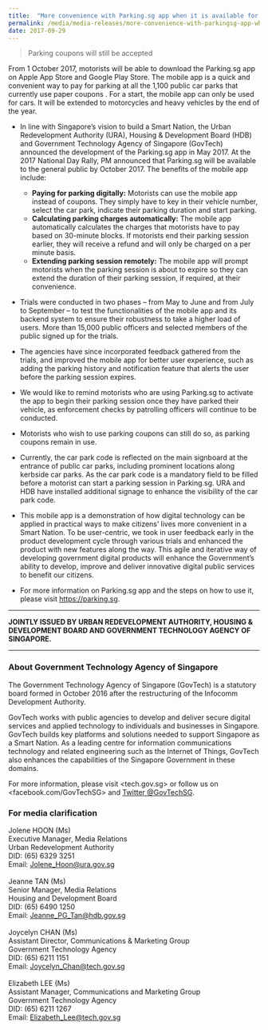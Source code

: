 ```yaml
---
title:  "More convenience with Parking.sg app when it is available for download on 1 October 2017"
permalink: /media/media-releases/more-convenience-with-parkingsg-app-when-it-is-available-for-download-on-1-october-2017
date: 2017-09-29
---
```

> Parking coupons will still be accepted

From 1 October 2017, motorists will be able to download the Parking.sg app on Apple App Store and Google Play Store. The mobile app is a quick and convenient way to pay for parking at all the 1,100 public car parks that currently use paper coupons . For a start, the mobile app can only be used for cars. It will be extended to motorcycles and heavy vehicles by the end of the year.  

* In line with Singapore’s vision to build a Smart Nation, the Urban Redevelopment Authority (URA), Housing & Development Board (HDB) and Government Technology Agency of Singapore (GovTech) announced the development of the Parking.sg app in May 2017. At the 2017 National Day Rally, PM announced that Parking.sg will be available to the general public by October 2017. The benefits of the mobile app include:
  * **Paying for parking digitally:** Motorists can use the mobile app instead of coupons. They simply have to key in their vehicle number, select the car park, indicate their parking duration and start parking.  
  * **Calculating parking charges automatically:** The mobile app automatically calculates the charges that motorists have to pay based on 30-minute blocks. If motorists end their parking session earlier, they will receive a refund and will only be charged on a per minute basis.  
  * **Extending parking session remotely:** The mobile app will prompt motorists when the parking session is about to expire so they can extend the duration of their parking session, if required, at their convenience.  

* Trials were conducted in two phases – from May to June and from July to September – to test the functionalities of the mobile app and its backend system to ensure their robustness to take a higher load of users. More than 15,000 public officers and selected members of the public signed up for the trials. 

* The agencies have since incorporated feedback gathered from the trials, and improved the mobile app for better user experience, such as adding the parking history and notification feature that alerts the user before the parking session expires. 

* We would like to remind motorists who are using Parking.sg to activate the app to begin their parking session once they have parked their vehicle, as enforcement checks by patrolling officers will continue to be conducted. 

* Motorists who wish to use parking coupons can still do so, as parking coupons remain in use. 

* Currently, the car park code is reflected on the main signboard at the entrance of public car parks, including prominent locations along kerbside car parks. As the car park code is a mandatory field to be filled before a motorist can start a parking session in Parking.sg. URA and HDB have installed additional signage to enhance the visibility of the car park code. 

* This mobile app is a demonstration of how digital technology can be applied in practical ways to make citizens’ lives more convenient in a Smart Nation. To be user-centric, we took in user feedback early in the product development cycle through various trials and enhanced the product with new features along the way. This agile and iterative way of developing government digital products will enhance the Government’s ability to develop, improve and deliver innovative digital public services to benefit our citizens.    

* For more information on Parking.sg app and the steps on how to use it, please visit <https://parking.sg>.

---

**JOINTLY ISSUED BY URBAN REDEVELOPMENT AUTHORITY, HOUSING & DEVELOPMENT BOARD AND GOVERNMENT TECHNOLOGY AGENCY OF SINGAPORE.**

---

### **About Government Technology Agency of Singapore**
The Government Technology Agency of Singapore (GovTech) is a statutory board formed in October 2016 after the restructuring of the Infocomm Development Authority.

GovTech works with public agencies to develop and deliver secure digital services and applied technology to individuals and businesses in Singapore. GovTech builds key platforms and solutions needed to support Singapore as a Smart Nation. As a leading centre for information communications technology and related engineering such as the Internet of Things, GovTech also enhances the capabilities of the Singapore Government in these domains.

For more information, please visit <tech.gov.sg> or follow us on <facebook.com/GovTechSG> and [Twitter @GovTechSG](https://twitter.com/GovTechSG).

### **For media clarification**
Jolene HOON (Ms)
<br>Executive Manager, Media Relations 
<br>Urban Redevelopment Authority
<br>DID: (65) 6329 3251
<br>Email: <Jolene_Hoon@ura.gov.sg>
<br>
<br>Jeanne TAN (Ms)
<br>Senior Manager, Media Relations
<br>Housing and Development Board
<br>DID: (65) 6490 1250
<br>Email: <Jeanne_PG_Tan@hdb.gov.sg>
<br>
<br>Joycelyn CHAN (Ms)
<br>Assistant Director, Communications & Marketing Group
<br>Government Technology Agency
<br>DID: (65) 6211 1151
<br>Email: <Joycelyn_Chan@tech.gov.sg>
<br>
<br>Elizabeth LEE (Ms)
<br>Assistant Manager, Communications and Marketing Group
<br>Government Technology Agency
<br>DID: (65) 6211 1267
<br>Email: <Elizabeth_Lee@tech.gov.sg>
